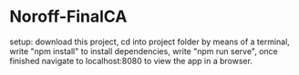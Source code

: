 # Noroff-FinalCA
setup: download this project, cd into project folder by means of a terminal, write "npm install" to install dependencies, write "npm run serve", once finished navigate to localhost:8080 to view the app in a browser.
